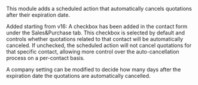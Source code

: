 This module adds a scheduled action that automatically cancels
quotations after their expiration date.

Added starting from v16: A checkbox has been added in the contact form under the Sales&Purchase tab. This checkbox is selected by default and controls whether quotations related to that contact will be automatically canceled. If unchecked, the scheduled action will not cancel quotations for that specific contact, allowing more control over the auto-cancellation process on a per-contact basis.

A company setting can be modified to decide how many days after the
expiration date the quotations are automatically cancelled.
